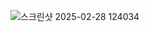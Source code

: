 ![스크린샷 2025-02-28 124034](https://github.com/user-attachments/assets/1191fadb-e3b4-43dd-b599-a67616d94a87)
